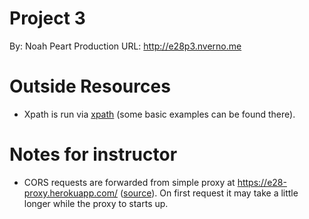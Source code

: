 

# Project 3

By: Noah Peart
Production URL: <http://e28p3.nverno.me>


# Outside Resources

-   Xpath is run via [xpath](https://preview.npmjs.com/package/xpath) (some basic examples can be found there).


# Notes for instructor

-   CORS requests are forwarded from simple proxy at
    <https://e28-proxy.herokuapp.com/> ([source](https://github.com/nverno/e28-proxy)).  On first request it may take a
    little longer while the proxy to starts up.

